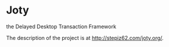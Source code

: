# Joty
the Delayed Desktop Transaction Framework

The description of the project is at http://stepiz62.com/joty.org/.

